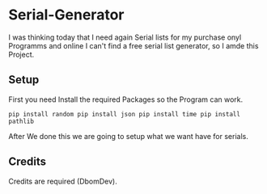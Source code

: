 # Serial-Generator
I was thinking today that I need again Serial lists for my purchase onyl Programms and online I can't find a free serial list generator, so I amde this Project.

## Setup
First you need Install the required Packages so the Program can work.

`pip install random
pip install json
pip install time
pip install pathlib`

After We done this we are going to setup what we want have for serials.

## Credits
Credits are required (DbomDev).
